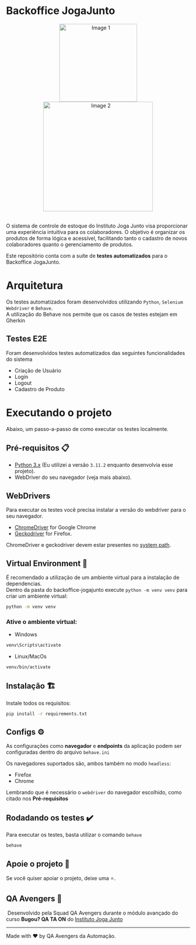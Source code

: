 # Backoffice JogaJunto  
<div align="center">
    <img src="https://github.com/matheusvfp/Squad1-IJJ/assets/65199677/3782a146-deb0-43eb-847d-6099ba7f506d" alt="Image 1" style="width: 213px; height: auto;">
    <img src="https://github.com/matheusvfp/Squad1-IJJ/assets/65199677/1770a178-1d2a-434a-b12a-3ea2b3079e22" alt="Image 2" style="width: 300px; height: auto;">
</div>
<br>

O sistema de controle de estoque do Instituto Joga Junto visa proporcionar uma experiência intuitiva para os colaboradores. O objetivo é organizar os produtos de forma lógica e acessível, facilitando tanto o cadastro de novos colaboradores quanto o gerenciamento de produtos.

Este repositório conta com a suíte de **testes automatizados** para o Backoffice JogaJunto.

# Arquitetura
Os testes automatizados foram desenvolvidos utilizando `Python`, `Selenium Webdriver` e `Behave`.<br>
A utilização do Behave nos permite que os casos de testes estejam em Gherkin

## Testes E2E
Foram desenvolvidos testes automatizados das seguintes funcionalidades do sistema 
 - Criação de Usuário
 - Login
 - Logout
 - Cadastro de Produto



# Executando o projeto
Abaixo, um passo-a-passo de como executar os testes localmente.

## Pré-requisitos 📋
- [Python 3.x](https://www.python.org/downloads/) (Eu utilizei a versão `3.11.2` enquanto desenvolvia esse projeto).
- WebDriver do seu navegador (veja mais abaixo).

## WebDrivers
Para executar os testes você precisa instalar a versão do webdriver para o seu navegador.
- [ChromeDriver](https://chromedriver.chromium.org/downloads) for Google Chrome
- [Geckodriver](https://github.com/mozilla/geckodriver/releases/latest) for Firefox.
  
ChromeDriver e geckodriver devem estar presentes no [system path](https://en.wikipedia.org/wiki/PATH_(variable)).

## Virtual Environment 🌲
É recomendado a utilização de um ambiente virtual para a instalação de dependencias. <br>
Dentro da pasta do backoffice-jogajunto execute `python -m venv venv` para criar um ambiente virtual:
```bash
python -m venv venv
```

### Ative o ambiente virtual:

- Windows

```bash
venv\Scripts\activate
```
- Linux/MacOs
  
```bash
venv/bin/activate
```

## Instalação 🏗️
Instale todos os requisitos:
```bash
pip install -r requirements.txt
```

## Configs ⚙️
As configurações como **navegador** e **endpoints** da aplicação podem ser configuradas dentro do arquivo `behave.ini`

Os navegadores suportados são, ambos também no modo `headless`:
- Firefox
- Chrome

Lembrando que é necessário o `webdriver` do navegador escolhido, como citado nos **Pré-requisitos**

##  Rodadando os testes ✔️
Para executar os testes, basta utilizar o comando `behave`

```bash
behave
```

## Apoie o projeto 🙌

Se você quiser apoiar o projeto, deixe uma ⭐.

## QA Avengers 🚀
<img></img>
Desenvolvido pela Squad QA Avengers durante o módulo avançado do curso **Bugou? QA TA ON** do [Instituto Joga Junto](https://www.jogajuntoinstituto.org/)


___
Made with ❤️ by QA Avengers da Automação. <br>
